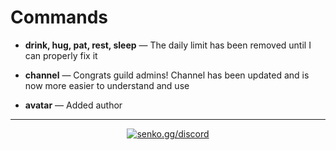 # Commands

- **drink, hug, pat, rest, sleep** — The daily limit has been removed until I can properly fix it

- **channel** — Congrats guild admins! Channel has been updated and is now more easier to understand and use

- **avatar** — Added author

---

<div align="center">

<a href="https://senko.gg/discord">
    <img src="https://img.shields.io/discord/777251087592718336?color=5865F2&label=senko.gg/discord&logo=discord&logoColor=white" alt="senko.gg/discord" />
</a>